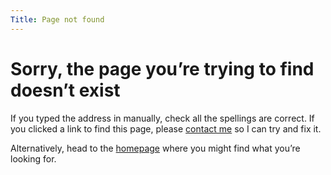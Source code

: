 ```yaml
---
Title: Page not found
---
```


# Sorry, the page you’re trying to find doesn’t exist

If you typed the address in manually, check all the spellings are correct. If you clicked a link to find this page, please [contact me](/contact) so I can try and fix it.

Alternatively, head to the [homepage](/) where you might find what you’re looking for.